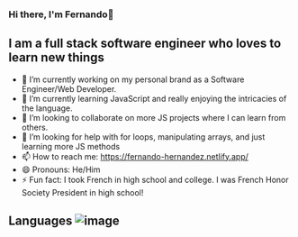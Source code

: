 ### Hi there, I'm Fernando👋

## I am a full stack software engineer who loves to learn new things

- 🔭 I’m currently working on my personal brand as a Software Engineer/Web Developer.
- 🌱 I’m currently learning JavaScript and really enjoying the intricacies of the language.
- 👯 I’m looking to collaborate on more JS projects where I can learn from others.
- 🤔 I’m looking for help with for loops, manipulating arrays, and just learning more JS methods
- 📫 How to reach me: https://fernando-hernandez.netlify.app/
- 😄 Pronouns: He/Him
- ⚡ Fun fact: I took French in high school and college. I was French Honor Society President in high school!

## Languages ![image](https://github.com/fjh321/fjh321/assets/64885403/fd6ebbd2-83a7-45f0-bcd1-edf97d390d95)
